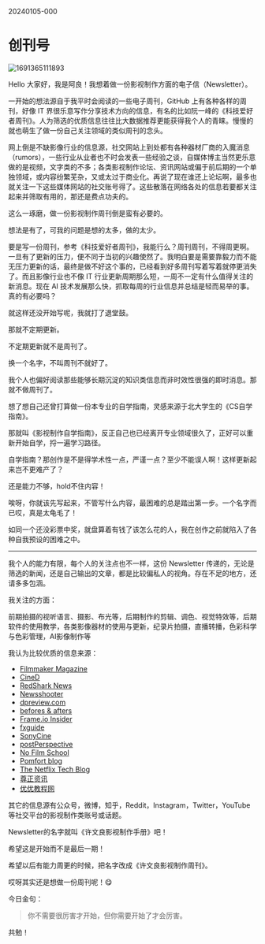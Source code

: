 20240105-000

# 创刊号

![1691365111893](https://cdn.jsdelivr.net/gh/wenliangxu/weekly-pics/img/202401051913687.jpeg)

Hello 大家好，我是阿良！我想着做一份影视制作方面的电子信（Newsletter）。

一开始的想法源自于我平时会阅读的一些电子周刊，GitHub 上有各种各样的周刊，好像 IT 界很乐意写作分享技术方向的信息，有名的比如阮一峰的《科技爱好者周刊》。人为筛选的优质信息往往比大数据推荐更能获得我个人的青睐。慢慢的就也萌生了做一份自己关注领域的类似周刊的念头。

网上倒是不缺影像行业的信息源，社交网站上到处都有各种器材厂商的入魔消息（rumors），一些行业从业者也不时会发表一些经验之谈，自媒体博主当然更乐意做的是视频，文字类的不多；各类影视制作论坛、资讯网站或偏于前后期的一个单独领域，或内容纷繁芜杂，又或太过于商业化。再说了现在谁还上论坛啊，最多也就关注一下这些媒体网站的社交账号得了。这些散落在网络各处的信息若要都关注起来并筛取有用的，那还是费点功夫的。

这么一琢磨，做一份影视制作周刊倒是蛮有必要的。

想法是有了，可我的问题是想的太多，做的太少。

要是写一份周刊，参考《科技爱好者周刊》，我能行么？周刊周刊，不得周更啊。一旦有了更新的压力，便不同于当初的兴趣使然了。我明白要是需要靠毅力而不能无压力更新的话，最终是做不好这个事的，已经看到好多周刊写着写着就停更消失了。而且影像行业也不像 IT 行业更新周期那么短，一周不一定有什么值得关注的新消息。现在 AI 技术发展那么快，抓取每周的行业信息并总结是轻而易举的事。真的有必要吗？

就这样还没开始写呢，我就打了退堂鼓。

那就不定期更新。

不定期更新就不是周刊了。

换一个名字，不叫周刊不就好了。

我个人也偏好阅读那些能够长期沉淀的知识类信息而非时效性很强的即时消息。那就不做周刊了。

想了想自己还曾打算做一份本专业的自学指南，灵感来源于北大学生的《CS自学指南》。

那就叫《影视制作自学指南》，反正自己也已经离开专业领域很久了，正好可以重新开始自学，捋一遍学习路径。

自学指南？那创作是不是得学术性一点，严谨一点？至少不能误人啊！这样更新起来岂不更难产了？

还是能力不够，hold不住内容！

唉呀，你就该先写起来，不管写什么内容，最困难的总是踏出第一步。一个名字而已哎，真是太龟毛了！

如同一个还没彩票中奖，就盘算着有钱了该怎么花的人，我在创作之前就陷入了各种自我预设的困难之中。

------

我个人的能力有限，每个人的关注点也不一样，这份 Newsletter 传递的，无论是筛选的新闻，还是自己输出的文章，都是比较偏私人的视角。存在不足的地方，还请多多包涵。

我关注的方面：

前期拍摄的视听语言、摄影、布光等，后期制作的剪辑、调色、视觉特效等，后期软件的使用教学，各类影像器材的使用与更新，纪录片拍摄，直播转播，色彩科学与色彩管理，AI影像制作等

我认为比较优质的信息来源：

- [Filmmaker Magazine](https://filmmakermagazine.com/)
- [CineD](https://www.cined.com/)
- [RedShark News](https://www.redsharknews.com/)
- [Newsshooter](https://www.newsshooter.com/)
- [dpreview.com](www.dpreview.com)
- [befores & afters](https://beforesandafters.com/)
- [Frame.io Insider](https://blog.frame.io/)
- [fxguide](https://www.fxguide.com/)
- [SonyCine](https://sonycine.com/articles) 
- [postPerspective](https://postperspective.com/)
- [No Film School](https://nofilmschool.com/)
- [Pomfort blog](https://pomfort.com/blog/)  
- [The Netflix Tech Blog](http://techblog.netflix.com/)
- [尊正资讯](https://zunzheng.com/news)
- [优优教程网](https://uiiiuiii.com/)

其它的信息源有公众号，微博，知乎，Reddit，Instagram，Twitter，YouTube 等社交平台的影视制作类账号或话题。

Newsletter的名字就叫《许文良影视制作手册》吧！

希望这是开始而不是最后一期！

希望以后有能力周更的时候，把名字改成《许文良影视制作周刊》。

哎呀其实还是想做一份周刊呢！😋

今日金句：

> 你不需要很厉害才开始，但你需要开始了才会厉害。

共勉！